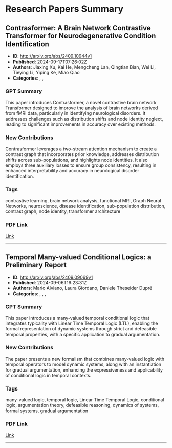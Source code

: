 # Research Papers Summary

## Contrasformer: A Brain Network Contrastive Transformer for  Neurodegenerative Condition Identification

- **ID**: http://arxiv.org/abs/2409.10944v1
- **Published**: 2024-09-17T07:26:02Z
- **Authors**: Jiaxing Xu, Kai He, Mengcheng Lan, Qingtian Bian, Wei Li, Tieying Li, Yiping Ke, Miao Qiao
- **Categories**: , , 

### GPT Summary
This paper introduces Contrasformer, a novel contrastive brain network Transformer designed to improve the analysis of brain networks derived from fMRI data, particularly in identifying neurological disorders. It addresses challenges such as distribution shifts and node identity neglect, leading to significant improvements in accuracy over existing methods.

### New Contributions
Contrasformer leverages a two-stream attention mechanism to create a contrast graph that incorporates prior knowledge, addresses distribution shifts across sub-populations, and highlights node identities. It also employs three auxiliary losses to ensure group consistency, resulting in enhanced interpretability and accuracy in neurological disorder identification.

### Tags
contrastive learning, brain network analysis, functional MRI, Graph Neural Networks, neuroscience, disease identification, sub-population distribution, contrast graph, node identity, transformer architecture

### PDF Link
[Link](http://arxiv.org/abs/2409.10944v1)

---

## Temporal Many-valued Conditional Logics: a Preliminary Report

- **ID**: http://arxiv.org/abs/2409.09069v1
- **Published**: 2024-09-06T16:23:31Z
- **Authors**: Mario Alviano, Laura Giordano, Daniele Theseider Dupré
- **Categories**: , , , 

### GPT Summary
This paper introduces a many-valued temporal conditional logic that integrates typicality with Linear Time Temporal Logic (LTL), enabling the formal representation of dynamic systems through strict and defeasible temporal properties, with a specific application to gradual argumentation.

### New Contributions
The paper presents a new formalism that combines many-valued logic with temporal operators to model dynamic systems, along with an instantiation for gradual argumentation, enhancing the expressiveness and applicability of conditional logic in temporal contexts.

### Tags
many-valued logic, temporal logic, Linear Time Temporal Logic, conditional logic, argumentation theory, defeasible reasoning, dynamics of systems, formal systems, gradual argumentation

### PDF Link
[Link](http://arxiv.org/abs/2409.09069v1)

---

